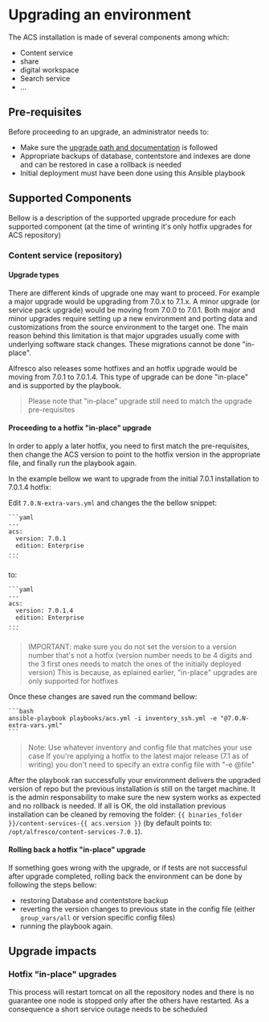 # Upgrading an environment

The ACS installation is made of several components among which:

- Content service
- share
- digital workspace
- Search service
- ...

## Pre-requisites

Before proceeding to an upgrade, an administrator needs to:

- Make sure the [upgrade path and documentation](https://docs.alfresco.com/content-services/latest/upgrade/) is followed
- Appropriate backups of database, contentstore and indexes are done and can be restored in case a rollback is needed
- Initial deployment must have been done using this Ansible playbook

## Supported Components

Bellow is a description of the supported upgrade procedure for each supported component (at the time of wrinting it's only hotfix upgrades for ACS repository)

### Content service (repository)

#### Upgrade types

There are different kinds of upgrade one may want to proceed. For example a major upgrade would be upgrading from 7.0.x to 7.1.x.
A minor upgrade (or service pack upgrade) would be moving from 7.0.0 to 7.0.1.
Both major and minor upgrades require setting up a new environment and porting data and customizations from the source environment to the target one. The main reason behind this limitation is that major upgrades usually come with underlying software stack changes.
These migrations cannot be done "in-place".

Alfresco also releases some hotfixes and an hotfix upgrade would be moving from 7.0.1 to 7.0.1.4. This type of upgrade can be done "in-place" and is supported by the playbook.

> Please note that "in-place" upgrade still need to match the upgrade pre-requisites

#### Proceeding to a hotfix "in-place" upgrade

In order to apply a later hotfix, you need to first match the pre-requisites, then change the ACS version to point to the hotfix version in the appropriate file, and finally run the playbook again.

In the example bellow we want to upgrade from the initial 7.0.1 installation to 7.0.1.4 hotfix:

Edit `7.0.N-extra-vars.yml` and changes the the bellow snippet:

    ```yaml
    ---           
    acs:         
      version: 7.0.1
      edition: Enterprise 
    ...
    ```

to:

    ```yaml
    ---           
    acs:         
      version: 7.0.1.4
      edition: Enterprise 
    ...
    ```

> IMPORTANT: make sure you do not set the version to a version number that's not a hotfix (version number needs to be 4 digits and the 3 first ones needs to match the ones of the initially deployed version)
> This is because, as eplained earlier, "in-place" upgrades are only supported for hotfixes

Once these changes are saved run the command bellow:

    ```bash
    ansible-playbook playbooks/acs.yml -i inventory_ssh.yml -e "@7.0.N-extra-vars.yml"
    ```

> Note: Use whatever inventory and config file that matches your use case
> If you're applying a hotfix to the latest major release (7.1 as of writing) you don't need to specify an extra config file with "-e @file"

After the playbook ran successfully your environment delivers the upgraded version of repo but the previous installation is still on the target machine. It is the admin responsability to make sure the new system works as expected and no rollback is needed. If all is OK, the old installation previous installation can be cleaned by removing the folder: `{{ binaries_folder }}/content-services-{{ acs.version }}` (by default points to: `/opt/alfresco/content-services-7.0.1`).

#### Rolling back a hotfix "in-place" upgrade

If something goes wrong with the upgrade, or if tests are not successful after upgrade completed, rolling back the environment can be done by following the steps bellow:

- restoring Database and contentstore backup
- reverting the version changes to previous state in the config file (either `group_vars/all` or version specific config files)
- running the playbook again.

## Upgrade impacts

### Hotfix "in-place" upgrades

This process will restart tomcat on all the repository nodes and there is no guarantee one node is stopped only after the others have restarted. As a consequence a short service outage needs to be scheduled
